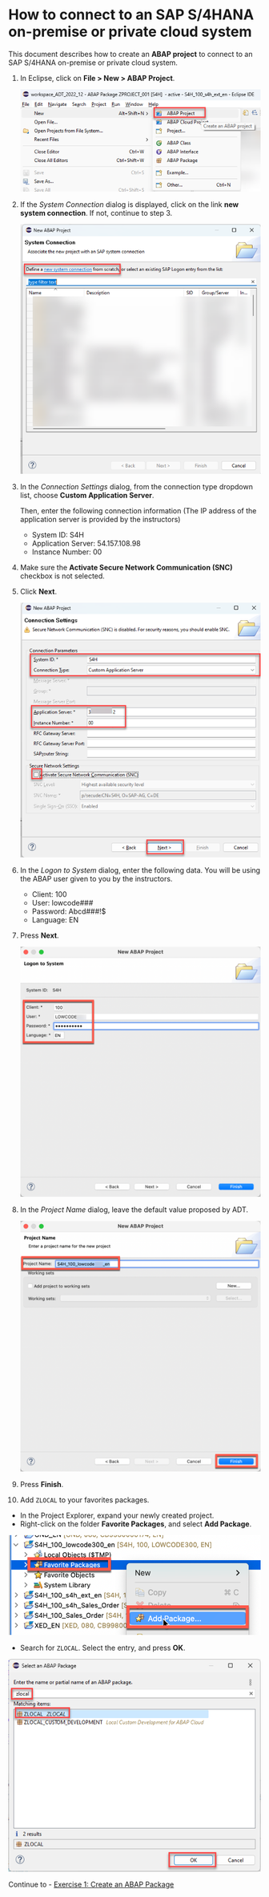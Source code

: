 # How to connect to an SAP S/4HANA on-premise or private cloud system 

This document describes how to create an **ABAP project** to connect to an SAP S/4HANA on-premise or private cloud system.  


1. In Eclipse, click on  **File > New > ABAP Project**.

   ![New ABAP Project](images/100_create_a_new_abap_project.png)

2. If the *System Connection* dialog is displayed, click on the link **new system connection**. If not, continue to step 3.  

   ![System Connection](images/110_create_a_new_abap_project.png)

3. In the *Connection Settings* dialog, from the connection type dropdown list, choose **Custom Application Server**.  
   
   Then, enter the following connection information (The IP address of the application server is provided by the instructors)
   - System ID: S4H
   - Application Server: 54.157.108.98
   - Instance Number: 00
  
4. Make sure the **Activate Secure Network Communication (SNC)** checkbox is not selected.
5. Click **Next**.
    

   ![Connection Settings](images/120_create_a_new_abap_project.png)

6. In the *Logon to System* dialog, enter the following data. You will be using the ABAP user given to you by the instructors.
    
   - Client: 100
   - User: lowcode###
   - Password: Abcd###!$
   - Language: EN

7. Press **Next**.

   ![Logon to System](images/130_create_a_new_abap_project.png)
   
8. In the *Project Name* dialog, leave the default value proposed by ADT.
  
   ![Project Name](images/140_create_a_new_abap_project.png)

9. Press **Finish**.   

10. Add `ZLOCAL` to your favorites packages.  

   - In the Project Explorer, expand your newly created project.
   - Right-click on the folder **Favorite Packages**, and select **Add Package**.    

   ![add_to_favorites](images/99_100_add_zlocal_to_favorites.png)  
   
   - Search for `ZLOCAL`. Select the entry, and press **OK**.   
   
   ![add_to_favorites](images/99_110_add_zlocal_to_favorites.png) 
   

Continue to - [Exercise 1: Create an ABAP Package](../ex1/README.md) 
